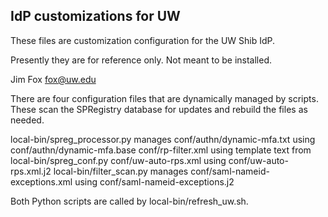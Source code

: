 ## IdP customizations for UW

These files are customization configuration for the UW Shib IdP.

Presently they are for reference only.  Not meant to be installed.

Jim Fox
fox@uw.edu


There are four configuration files that are dynamically managed by scripts.
These scan the SPRegistry database for updates and rebuild the files as needed.

local-bin/spreg_processor.py manages
  conf/authn/dynamic-mfa.txt using conf/authn/dynamic-mfa.base
  conf/rp-filter.xml using template text from local-bin/spreg_conf.py
  conf/uw-auto-rps.xml using conf/uw-auto-rps.xml.j2
local-bin/filter_scan.py manages
  conf/saml-nameid-exceptions.xml using conf/saml-nameid-exceptions.j2

Both Python scripts are called by local-bin/refresh_uw.sh.

